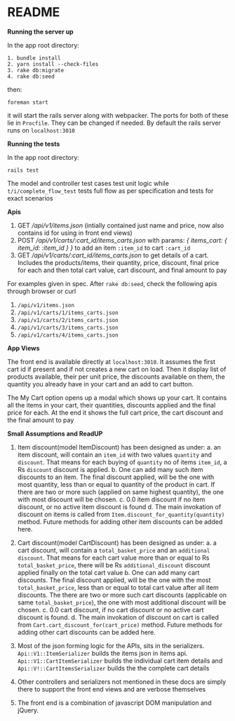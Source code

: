 # README

**Running the server up**

In the app root directory:

```
1. bundle install
2. yarn install --check-files
3. rake db:migrate
4. rake db:seed
```

then:

```
foreman start
```

it will start the rails server along with webpacker. The ports for both of these lie in `Procfile`. They can be changed if needed. By default the rails server runs on `localhost:3010`

**Running the tests**

In the app root directory:

```
rails test
```

The model and controller test cases test unit logic while `t/i/complete_flow_test` tests full flow as per specification and tests for exact scenarios

**Apis**

1. GET */api/v1/items.json* (intially contained just name and price, now also contains id for using in front end views)
2. POST */api/v1/carts/:cart_id/items_carts.json* with params: *{ items_cart: { item_id: :item_id } }* to add an item `:item_id` to cart `:cart_id`
3. GET */api/v1/carts/:cart_id/items_carts.json* to get details of a cart. Includes the products/items, their quantity, price, discount, final price for each and then total cart value, cart discount, and final amount to pay

For examples given in spec. After `rake db:seed`, check the following apis through browser or curl

1. `/api/v1/items.json`
2. `/api/v1/carts/1/items_carts.json`
3. `/api/v1/carts/2/items_carts.json`
4. `/api/v1/carts/3/items_carts.json`
5. `/api/v1/carts/4/items_carts.json`

**App Views**

The front end is available directly at `localhost:3010`. It assumes the first cart id if present and if not creates a new cart on load. Then it display list of products available, their per unit price, the discounts available on them, the quantity you already have in your cart and an add to cart button.

The My Cart option opens up a modal which shows up your cart. It contains all the items in your cart, their quantities, discounts applied and the final price for each. At the end it shows the full cart price, the cart discount and the final amount to pay

**Small Assumptions and ReadUP**

1. Item discount(model ItemDiscount) has been designed as under:
    a. an item discount, will contain an `item_id` with two values `quantity` and `discount`. That means for each buying of `quantity` no of items `item_id`, a Rs `discount` discount is applied.
    b. One can add many such item discounts to an item. The final discount applied, will be the one with most quantity, less than or equal to quantity of the product in cart. If there are two or more such (applied on same highest quantity), the one with most discount will be chosen.
    c. 0.0 item discount if no item discount, or no active item discount is found
    d. The main invokation of discount on items is called from `Item.discount_for_quantity(quantity)` method. Future methods for adding other item discounts can be added here.

2. Cart discount(model CartDiscount) has been designed as under:
    a. a cart discount, will contain a `total_basket_price` and an `additional discount`. That means for each cart value more than or equal to Rs `total_basket_price`, there will be Rs `additional_discount` discount applied finally on the total cart value
    b. One can add many cart discounts. The final discount applied, will be the one with the most `total_basket_price`, less than or equal to total cart value after all item discounts. The there are two or more such cart discounts (applicable on same `total_basket_price`), the one with most additional discount will be chosen.
    c. 0.0 cart discount, if no cart discount or no active cart discount is found.
    d. The main invokation of discount on cart is called from `Cart.cart_discount_for(cart_price)` method. Future methods for adding other cart discounts can be added here.

3. Most of the json forming logic for the APIs, sits in the serializers. `Api::V1::ItemSerializer` builds the items json in items api. `Api::V1::CartItemSerializer` builds the individual cart item details and `Api::V!::CartItemsSerializer` builds the the complete cart details

4. Other controllers and serializers not mentioned in these docs are simply there to support the front end views and are verbose themselves
5. The front end is a combination of javascript DOM manipulation and jQuery.


